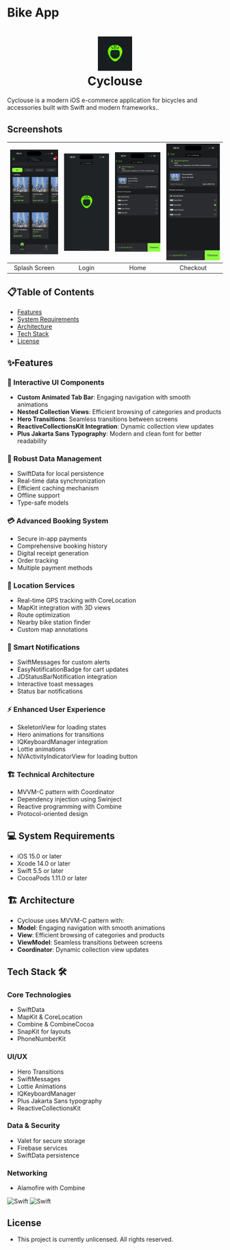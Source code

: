 # Bike App

<div align="center">
       <h1> <img src="https://github.com/faaarce/Cyclouse/blob/development/Documentation/Images/1730818650581.jpg" width="80px"><br/>Cyclouse</h1>
     </div>

Cyclouse is a modern iOS e-commerce application for bicycles and accessories built with Swift and modern frameworks..

## Screenshots

| ![Splash Screen](https://github.com/faaarce/Cyclouse/blob/development/Documentation/GIFs/RocketSim_Recording_iPhone_16_Pro_6.3_2024-11-24_16.21.59.gif?raw=true) | ![Home](https://github.com/faaarce/Cyclouse/blob/development/Documentation/GIFs/RocketSim_Recording_iPhone_16_Pro_6.3_2024-11-24_16.22.45.gif?raw=true) | ![Map](https://github.com/faaarce/Cyclouse/blob/development/Documentation/GIFs/RocketSim_Recording_iPhone_16_Pro_6.3_2024-11-24_16.23.28.gif?raw=true) | ![Payment](https://github.com/faaarce/Cyclouse/blob/development/Documentation/GIFs/RocketSim_Recording_iPhone_16_Pro_6.3_2024-11-24_16.23.58.gif?raw=true) | 
|:---:|:---:|:---:|:---:|
| Splash Screen | Login | Home | Checkout |

## 📋Table of Contents
- [Features](#features)
- [System Requirements](#systemrequirements)
- [Architecture](#architecture)
- [Tech Stack](#tech-stack)
- [License](#license)

## ✨Features

### 📱 Interactive UI Components
- **Custom Animated Tab Bar**: Engaging navigation with smooth animations
- **Nested Collection Views**: Efficient browsing of categories and products
- **Hero Transitions**: Seamless transitions between screens
- **ReactiveCollectionsKit Integration**: Dynamic collection view updates
- **Plus Jakarta Sans Typography**: Modern and clean font for better readability

### 💾 Robust Data Management
- SwiftData for local persistence
- Real-time data synchronization
- Efficient caching mechanism
- Offline support
- Type-safe models

### 💳 Advanced Booking System
- Secure in-app payments
- Comprehensive booking history
- Digital receipt generation
- Order tracking
- Multiple payment methods

### 📍 Location Services
- Real-time GPS tracking with CoreLocation
- MapKit integration with 3D views
- Route optimization
- Nearby bike station finder
- Custom map annotations

### 🔔 Smart Notifications
- SwiftMessages for custom alerts
- EasyNotificationBadge for cart updates
- JDStatusBarNotification integration
- Interactive toast messages
- Status bar notifications

### ⚡️ Enhanced User Experience
- SkeletonView for loading states
- Hero animations for transitions
- IQKeyboardManager integration
- Lottie animations
- NVActivityIndicatorView for loading button

### 🏗 Technical Architecture
- MVVM-C pattern with Coordinator
- Dependency injection using Swinject
- Reactive programming with Combine
- Protocol-oriented design

## 💻 System Requirements
- iOS 15.0 or later
- Xcode 14.0 or later
- Swift 5.5 or later
- CocoaPods 1.11.0 or later

## 🏗 Architecture
- Cyclouse uses MVVM-C pattern with:
- **Model**: Engaging navigation with smooth animations
- **View**: Efficient browsing of categories and products
- **ViewModel**: Seamless transitions between screens
- **Coordinator**: Dynamic collection view updates

## Tech Stack 🛠

### Core Technologies
- SwiftData
- MapKit & CoreLocation
- Combine & CombineCocoa
- SnapKit for layouts
- PhoneNumberKit

### UI/UX
- Hero Transitions
- SwiftMessages
- Lottie Animations
- IQKeyboardManager
- Plus Jakarta Sans typography
- ReactiveCollectionsKit

### Data & Security
- Valet for secure storage
- Firebase services
- SwiftData persistence

### Networking
- Alamofire with Combine

 ![Swift](https://img.shields.io/badge/swift-F54A2A?style=for-the-badge&logo=swift&logoColor=white)
 ![Swift](https://img.shields.io/badge/UIKit-F54A2A?style=for-the-badge&logo=swift&logoColor=white)


## License

- This project is currently unlicensed. All rights reserved.

